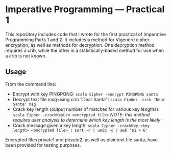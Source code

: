 # Imperative Programming — Practical 1

This repository includes code that I wrote for the first practical of Imperative Programming Parts 1 and 2. It includes a method for Vigenère cipher encryption, as well as methods for decryption. One decryption method requires a crib, while the other is a statistically-based method for use when a crib is not known.

## Usage

From the command line:
* Encrypt with key PINGPONG: `scala Cipher -encrypt PINGPONG santa`
* Decrypt text file msg using crib "Dear Santa": `scala Cipher -crib "Dear Santa" msg`
* Crack key length (output number of matches for various key lengths): `scala Cipher -crackKeyLen <encrypted file>`
*NOTE: this method requires user analysis to determine which key length is the most likely*
* Crack message given a key length: `scala Cipher -crackKey <key length> <encrypted file> | sort -n | uniq -c | awk '$1 > 6'`

Encrypted files private1 and private2, as well as plaintext file santa, have been provided for testing purposes.
